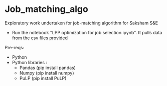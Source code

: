 # Job_matching_algo

Exploratory work undertaken for job-matching algorithm for Saksham S&E

- Run the notebook "LPP optimization for job selection.ipynb". It pulls data from the csv files provided 

Pre-reqs: 
- Python 
- Python libraries :
  - Pandas (pip install pandas) 
  - Numpy (pip install numpy) 
  - PuLP (pip install PuLP)
